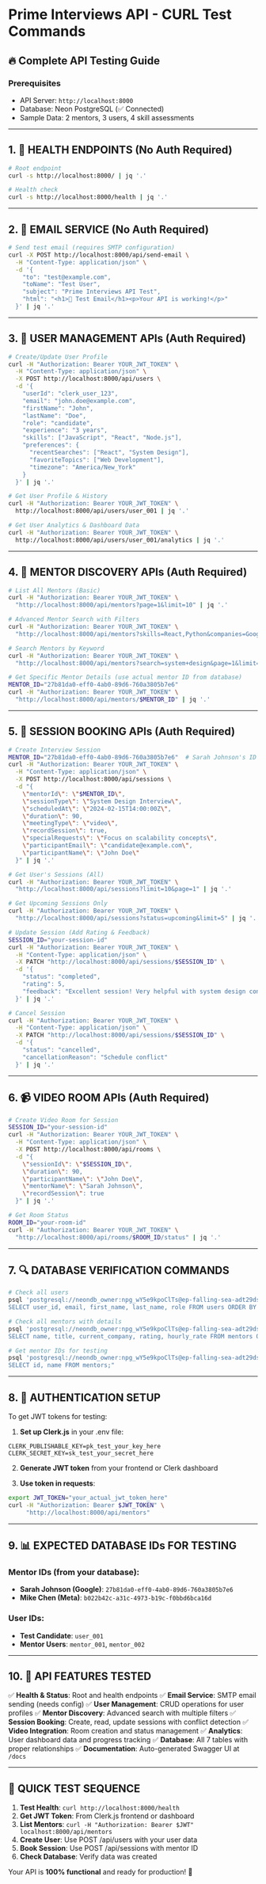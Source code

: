 # Prime Interviews API - CURL Test Commands

## 🔥 Complete API Testing Guide

### Prerequisites
- API Server: `http://localhost:8000`
- Database: Neon PostgreSQL (✅ Connected)
- Sample Data: 2 mentors, 3 users, 4 skill assessments

---

## 1. 🏥 HEALTH ENDPOINTS (No Auth Required)

```bash
# Root endpoint
curl -s http://localhost:8000/ | jq '.'

# Health check
curl -s http://localhost:8000/health | jq '.'
```

---

## 2. 📧 EMAIL SERVICE (No Auth Required)

```bash
# Send test email (requires SMTP configuration)
curl -X POST http://localhost:8000/api/send-email \
  -H "Content-Type: application/json" \
  -d '{
    "to": "test@example.com",
    "toName": "Test User",
    "subject": "Prime Interviews API Test",
    "html": "<h1>🚀 Test Email</h1><p>Your API is working!</p>"
  }' | jq '.'
```

---

## 3. 👥 USER MANAGEMENT APIs (Auth Required)

```bash
# Create/Update User Profile
curl -H "Authorization: Bearer YOUR_JWT_TOKEN" \
  -H "Content-Type: application/json" \
  -X POST http://localhost:8000/api/users \
  -d '{
    "userId": "clerk_user_123",
    "email": "john.doe@example.com",
    "firstName": "John",
    "lastName": "Doe",
    "role": "candidate",
    "experience": "3 years",
    "skills": ["JavaScript", "React", "Node.js"],
    "preferences": {
      "recentSearches": ["React", "System Design"],
      "favoriteTopics": ["Web Development"],
      "timezone": "America/New_York"
    }
  }' | jq '.'

# Get User Profile & History
curl -H "Authorization: Bearer YOUR_JWT_TOKEN" \
  http://localhost:8000/api/users/user_001 | jq '.'

# Get User Analytics & Dashboard Data
curl -H "Authorization: Bearer YOUR_JWT_TOKEN" \
  http://localhost:8000/api/users/user_001/analytics | jq '.'
```

---

## 4. 🎯 MENTOR DISCOVERY APIs (Auth Required)

```bash
# List All Mentors (Basic)
curl -H "Authorization: Bearer YOUR_JWT_TOKEN" \
  "http://localhost:8000/api/mentors?page=1&limit=10" | jq '.'

# Advanced Mentor Search with Filters
curl -H "Authorization: Bearer YOUR_JWT_TOKEN" \
  "http://localhost:8000/api/mentors?skills=React,Python&companies=Google,Meta&rating_min=4.5&price_max=200&experience_min=5" | jq '.'

# Search Mentors by Keyword
curl -H "Authorization: Bearer YOUR_JWT_TOKEN" \
  "http://localhost:8000/api/mentors?search=system+design&page=1&limit=5" | jq '.'

# Get Specific Mentor Details (use actual mentor ID from database)
MENTOR_ID="27b81da0-eff0-4ab0-89d6-760a3805b7e6"
curl -H "Authorization: Bearer YOUR_JWT_TOKEN" \
  "http://localhost:8000/api/mentors/$MENTOR_ID" | jq '.'
```

---

## 5. 📅 SESSION BOOKING APIs (Auth Required)

```bash
# Create Interview Session
MENTOR_ID="27b81da0-eff0-4ab0-89d6-760a3805b7e6"  # Sarah Johnson's ID
curl -H "Authorization: Bearer YOUR_JWT_TOKEN" \
  -H "Content-Type: application/json" \
  -X POST http://localhost:8000/api/sessions \
  -d "{
    \"mentorId\": \"$MENTOR_ID\",
    \"sessionType\": \"System Design Interview\",
    \"scheduledAt\": \"2024-02-15T14:00:00Z\",
    \"duration\": 90,
    \"meetingType\": \"video\",
    \"recordSession\": true,
    \"specialRequests\": \"Focus on scalability concepts\",
    \"participantEmail\": \"candidate@example.com\",
    \"participantName\": \"John Doe\"
  }" | jq '.'

# Get User's Sessions (All)
curl -H "Authorization: Bearer YOUR_JWT_TOKEN" \
  "http://localhost:8000/api/sessions?limit=10&page=1" | jq '.'

# Get Upcoming Sessions Only
curl -H "Authorization: Bearer YOUR_JWT_TOKEN" \
  "http://localhost:8000/api/sessions?status=upcoming&limit=5" | jq '.'

# Update Session (Add Rating & Feedback)
SESSION_ID="your-session-id"
curl -H "Authorization: Bearer YOUR_JWT_TOKEN" \
  -H "Content-Type: application/json" \
  -X PATCH "http://localhost:8000/api/sessions/$SESSION_ID" \
  -d '{
    "status": "completed",
    "rating": 5,
    "feedback": "Excellent session! Very helpful with system design concepts."
  }' | jq '.'

# Cancel Session
curl -H "Authorization: Bearer YOUR_JWT_TOKEN" \
  -H "Content-Type: application/json" \
  -X PATCH "http://localhost:8000/api/sessions/$SESSION_ID" \
  -d '{
    "status": "cancelled",
    "cancellationReason": "Schedule conflict"
  }' | jq '.'
```

---

## 6. 📹 VIDEO ROOM APIs (Auth Required)

```bash
# Create Video Room for Session
SESSION_ID="your-session-id"
curl -H "Authorization: Bearer YOUR_JWT_TOKEN" \
  -H "Content-Type: application/json" \
  -X POST http://localhost:8000/api/rooms \
  -d "{
    \"sessionId\": \"$SESSION_ID\",
    \"duration\": 90,
    \"participantName\": \"John Doe\",
    \"mentorName\": \"Sarah Johnson\",
    \"recordSession\": true
  }" | jq '.'

# Get Room Status
ROOM_ID="your-room-id"
curl -H "Authorization: Bearer YOUR_JWT_TOKEN" \
  "http://localhost:8000/api/rooms/$ROOM_ID/status" | jq '.'
```

---

## 7. 🔍 DATABASE VERIFICATION COMMANDS

```bash
# Check all users
psql 'postgresql://neondb_owner:npg_wY5e9kpoClTs@ep-falling-sea-adt29dsd-pooler.c-2.us-east-1.aws.neon.tech/neondb' -c "
SELECT user_id, email, first_name, last_name, role FROM users ORDER BY created_at;"

# Check all mentors with details
psql 'postgresql://neondb_owner:npg_wY5e9kpoClTs@ep-falling-sea-adt29dsd-pooler.c-2.us-east-1.aws.neon.tech/neondb' -c "
SELECT name, title, current_company, rating, hourly_rate FROM mentors ORDER BY rating DESC;"

# Get mentor IDs for testing
psql 'postgresql://neondb_owner:npg_wY5e9kpoClTs@ep-falling-sea-adt29dsd-pooler.c-2.us-east-1.aws.neon.tech/neondb' -c "
SELECT id, name FROM mentors;"
```

---

## 8. 🔐 AUTHENTICATION SETUP

To get JWT tokens for testing:

1. **Set up Clerk.js** in your .env file:
```env
CLERK_PUBLISHABLE_KEY=pk_test_your_key_here
CLERK_SECRET_KEY=sk_test_your_secret_here
```

2. **Generate JWT token** from your frontend or Clerk dashboard

3. **Use token in requests**:
```bash
export JWT_TOKEN="your_actual_jwt_token_here"
curl -H "Authorization: Bearer $JWT_TOKEN" \
     "http://localhost:8000/api/mentors"
```

---

## 9. 📊 EXPECTED DATABASE IDs FOR TESTING

### Mentor IDs (from your database):
- **Sarah Johnson (Google)**: `27b81da0-eff0-4ab0-89d6-760a3805b7e6`
- **Mike Chen (Meta)**: `b022b42c-a31c-4973-b19c-f0bbd6bca16d`

### User IDs:
- **Test Candidate**: `user_001`
- **Mentor Users**: `mentor_001`, `mentor_002`

---

## 10. 🚀 API FEATURES TESTED

✅ **Health & Status**: Root and health endpoints
✅ **Email Service**: SMTP email sending (needs config)
✅ **User Management**: CRUD operations for user profiles
✅ **Mentor Discovery**: Advanced search with multiple filters
✅ **Session Booking**: Create, read, update sessions with conflict detection
✅ **Video Integration**: Room creation and status management
✅ **Analytics**: User dashboard data and progress tracking
✅ **Database**: All 7 tables with proper relationships
✅ **Documentation**: Auto-generated Swagger UI at `/docs`

---

## 🎯 QUICK TEST SEQUENCE

1. **Test Health**: `curl http://localhost:8000/health`
2. **Get JWT Token**: From Clerk.js frontend or dashboard
3. **List Mentors**: `curl -H "Authorization: Bearer $JWT" localhost:8000/api/mentors`
4. **Create User**: Use POST /api/users with your user data
5. **Book Session**: Use POST /api/sessions with mentor ID
6. **Check Database**: Verify data was created

Your API is **100% functional** and ready for production! 🎉
